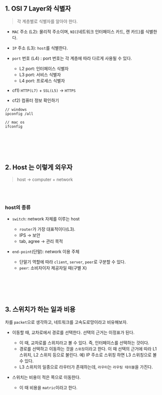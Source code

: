 ## 1. OSI 7 Layer와 식별자
> 각 계층별로 식별자를 알아야 한다.  

* `MAC` 주소 (L2): 물리적 주소이며, `NIC`(네트워크 인터페이스 카드, 랜 카드)를 식별한다.
* `IP` 주소 (L3): `host`를 식별한다. 
* `port` 번호 (L4) : port 번호는 각 계층에 따라 다르게 사용될 수 있다.
  * L2 port: 인터페이스 식별자
  * L3 port: 서비스 식별자
  * L4 port: 프로세스 식별자


* cf1) `HTTP(L7)` + `SSL(L5)` → `HTTPS`
* cf2) 컴퓨터 정보 확인하기

```shell
// windows
ipconfig /all

// mac os
ifconfig
```

<br><br><br><br>

## 2. Host 는 이렇게 외우자
> host → computer + network  

<br><br>

### host의 종류
* `switch`: network 자체를 이루는 host
  * `router`가 가장 대표적이다(L3).
  * IPS → 보안
  * tab, agree → 관리 목적


* `end-point`(단말): network 이용 주체
  * 단말기 역할에 따라 `client`, `server`, `peer`로 구분할 수 있다.
  * `peer`: 소비자이자 제공자일 때(구별 X)

<br><br><br><br>

## 3. 스위치가 하는 일과 비용
차를 `packet`으로 생각하고, 네트워크를 고속도로망이라고 비유해보자.  

* 이동할 때, 교차로에서 경로를 선택한다. 선택의 근거는 이정표가 된다.
  * 이 때, 교차로를 스위치라고 볼 수 있다. 즉, 인터페이스를 선택하는 것이다.
  * 경로를 선택하고 이동하는 것을 `스위칭`이라고 한다. 이 때 선택의 근거에 따라 L1 스위치, L2 스위치 등으로 불린다. 
    예) IP 주소로 스위칭 하면 L3 스위칭으로 볼 수 있다.
  * L3 스위치의 일종으로 라우터가 존재하는데, `라우터`는 `라우팅 테이블`을 가진다.


* 스위치는 비용이 적은 쪽으로 이동한다. 
  * 이 때 비용을 `matric`이라고 한다.
